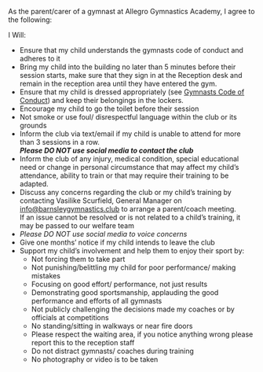 <section id="about">
    <div class="container">
        <div class="row">
        <p>As the parent/carer of a gymnast at Allegro Gymnastics Academy, I agree to the following:</p>
        <p>I Will:</p>
        <ul>
        <li>Ensure that my child understands the gymnasts code of conduct and adheres to it</li>
        <li>Bring my child into the building no later than 5 minutes before their session starts, make sure that they sign in at the Reception desk and remain in the reception area until they have entered the gym.</li>
        <li>Ensure that my child is dressed appropriately (see <a href="{{ site.baseurl }}{% link conducts/gymnasts.md %}">Gymnasts Code of Conduct</a>) and keep their belongings in the lockers.</li>
        <li>Encourage my child to go the toilet before their session</li>
        <li>Not smoke or use foul/ disrespectful language within the club or its grounds</li>
        <li>Inform the club via text/email if my child is unable to attend for more than 3 sessions in a row.<br><strong><em>Please DO NOT use social media to contact the club </em></strong></li>
        <li>Inform the club of any injury, medical condition, special educational need or change in personal circumstance that may affect my child’s attendance, ability to train or that may require their training to be adapted.</li>
        <li>Discuss any concerns regarding the club or my child’s training by contacting Vasilike Scurfield, General Manager on <a href="mailto:info@barnsleygymnastics.club">info@barnsleygymnastics.club</a> to arrange a parent/coach meeting.<br>If an issue cannot be resolved or is not related to a child’s training, it may be passed to our welfare team</li><li><em>Please DO NOT use social media to voice concerns </em></li>
        <li>Give one months’ notice if my child intends to leave the club</li>
        <li>Support my child’s involvement and help them to enjoy their sport by:
        <ul>
            <li>Not forcing them to take part</li>
            <li>Not punishing/belittling my child for poor performance/ making mistakes</li>
            <li>Focusing on good effort/ performance, not just results</li>
            <li>Demonstrating good sportsmanship, applauding the good performance and efforts of all gymnasts</li>
            <li>Not publicly challenging the decisions made my coaches or by officials at competitions</li>
            <li>No standing/sitting in walkways or near fire doors</li>
            <li>Please respect the waiting area, if you notice anything wrong please report this to the reception staff</li>
            <li>Do not distract gymnasts/ coaches during training</li>
            <li>No photography or video is to be taken</li>
        </ul>
    </li>
    </ul>
        </div>
    </div>
</section>